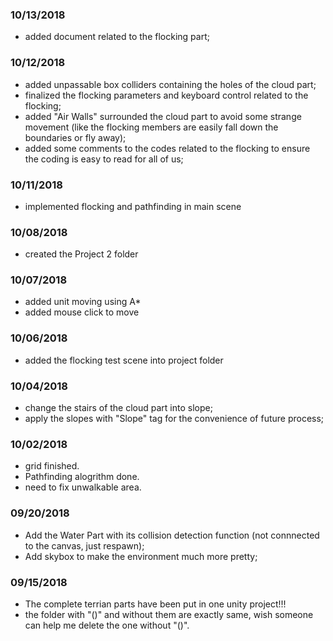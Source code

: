 ### 10/13/2018
- added document related to the flocking part;

### 10/12/2018
- added unpassable box colliders containing the holes of the cloud part;
- finalized the flocking parameters and keyboard control related to the flocking;
- added "Air Walls" surrounded the cloud part to avoid some strange movement (like the flocking members are easily fall down the boundaries or fly away);
- added some comments to the codes related to the flocking to ensure the coding is easy to read for all of us;

### 10/11/2018
- implemented flocking and pathfinding in main scene

### 10/08/2018
- created the Project 2 folder

### 10/07/2018
- added unit moving using A*
- added mouse click to move

### 10/06/2018
- added the flocking test scene into project folder

### 10/04/2018
- change the stairs of the cloud part into slope;
- apply the slopes with "Slope" tag for the convenience of future process;

### 10/02/2018
- grid finished.
- Pathfinding alogrithm done.
- need to fix unwalkable area.

### 09/20/2018
- Add the Water Part with its collision detection function (not connnected to the canvas, just respawn);
- Add skybox to make the environment much more pretty;

### 09/15/2018
- The complete terrian parts have been put in one unity project!!!
- the folder with "()" and without them are exactly same, wish someone can help me delete the one without "()".

